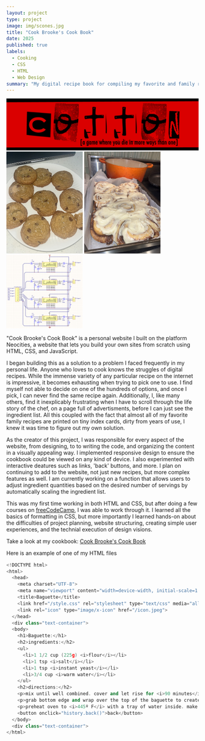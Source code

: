 ```yaml
---
layout: project
type: project
image: img/scones.jpg
title: "Cook Brooke's Cook Book"
date: 2025
published: true
labels:
  - Cooking
  - CSS
  - HTML
  - Web Design
summary: "My digital recipe book for compiling my favorite and family recipies."
---
```


<img class="img-fluid" src="../img/cotton/cotton-header.png">

<div class="text-center p-4">
  <img width="200px" src="../img/cookies.jpg" class="img-thumbnail" >
  <img width="200px" src="../img/cinnamon.jpg" class="img-thumbnail" >
  <img width="200px" src="../img/micromouse/micromouse-circuit.png" class="img-thumbnail" >
</div>

"Cook Brooke's Cook Book" is a personal website I built on the platform Neocities, a website that lets you build your own sites from scratch using HTML, CSS, and JavaScript. 

I began building this as a solution to a problem I faced frequently in my personal life. Anyone who loves to cook knows the struggles of digital recipes. While the immense variety of any particular recipe on the internet is impressive, it becomes exhausting when trying to pick one to use. I find myself not able to decide on one of the hundreds of options, and once I pick, I can never find the same recipe again. Additionally, I, like many others, find it inexplicably frustrating when I have to scroll through the life story of the chef, on a page full of advertisments, before I can just see the ingredient list. All this coupled with the fact that almost all of my favorite family recipes are printed on tiny index cards, dirty from years of use, I knew it was time to figure out my own solution.

As the creator of this project, I was responsible for every aspect of the website, from designing, to to writing the code, and organizing the content in a visually appealing way. I implemented responsive design to ensure the cookbook could be viewed on any kind of device. I also experimented with interactive deatures such as links, 'back' buttons, and more. I plan on continuing to add to the website, not just new recipes, but more complex features as well. I am currently working on a function that allows users to adjust ingredient quantities based on the desired number of servings by automatically scaling the ingredient list.

This was my first time working in both HTML and CSS, but after doing a few courses on [freeCodeCamp]([https://manoa.hawaii.edu/news/article.php?aId=2857](https://www.freecodecamp.org/learn/2022/responsive-web-design/)), I was able to work through it. I learned all the basics of formatting in CSS, but more importantly I learned hands-on about the difficulties of project planning, website structuring, creating simple user experiences, and the technial execution of design visions.

Take a look at my cookbook: [Cook Brooke's Cook Book](https://brooke-hana.neocities.org/)

Here is an example of one of my HTML files
```cpp
<!DOCTYPE html>
<html>
  <head>
    <meta charset="UTF-8">
    <meta name="viewport" content="width=device-width, initial-scale=1.0">
    <title>Baguette</title>
    <link href="/style.css" rel="stylesheet" type="text/css" media="all">
    <link rel="icon" type="image/x-icon" href="/icon.jpeg">
  </head>
  <div class="text-container">
  <body>
    <h1>Baguette:</h1>
    <h2>ingredients:</h2>
    <ul>
      <li>1 1/2 cup (225g) <i>flour</i></li>
      <li>1 tsp <i>salt</i></li>
      <li>1 tsp <i>instant yeast</i></li>
      <li>3/4 cup <i>warm water</i></li>
    </ul>
    <h2>directions:</h2>
    <p>mix until well combined. cover and let rise for <i>90 minutes</i>. fold all the corners in, then separate into two and form into baguettes by holding both ends and shaking.</p>
    <p>grab bottom edge and wrap over the top of the baguette to create smooth surface. dust with flour. cover with towel and let rise for <i>30 minutes</i>.</p>
    <p>preheat oven to <i>445º F</i> with a tray of water inside. make three slashes, then bake for <i>30 minutes</i>.</p>
    <button onclick="history.back()">back</button>
  </body>
  <div class="text-container">
</html>
```


